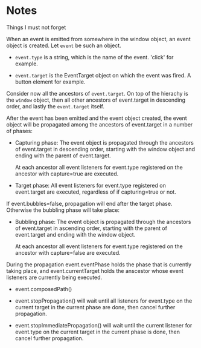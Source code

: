 # Notes
Things I must not forget

When an event is emitted from somewhere in the window object, an event object is created. Let `event` be such an object. 

* `event.type` is a string, which is the name of the event. 'click' for example. 

* `event.target` is the EventTarget object on which the event was fired. A button element for example. 

Consider now all the ancestors of `event.target`. On top of the hierachy is the `window` object, then all other ancestors of event.target in descending order, and lastly the `event.target` itself. 

After the event has been emitted and the event object created, the event object will be propagated among the ancestors of event.target in a number of phases: 

* Capturing phase: The event object is propagated through the ancestors of event.target in descending order, starting with the window object and ending with the parent of event.target. 

  At each ancestor all event listeners for event.type registered on the ancestor with capture=true are executed. 
  
* Target phase: All event listeners for event.type registered on event.target are executed, regardless of if capturing=true or not. 

If event.bubbles=false, propagation will end after the target phase. Otherwise the bubbling phase will take place: 

* Bubbling phase: The event object is propagated through the ancestors of event.target in ascending order, starting with the parent of event.target and ending with the window object. 

  At each ancestor all event listeners for event.type registered on the ancestor with capture=false are executed. 
  
During the propagation event.eventPhase holds the phase that is currently taking place, and event.currentTarget holds the anscestor whose event listeners are currently being executed. 

* event.composedPath()

* event.stopPropagation() will wait until all listeners for event.type on the current target in the current phase are done, then cancel further propagation. 

* event.stopImmediatePropagation() will wait until the current listener for event.type on the current target in the current phase is done, then cancel further propagation. 
